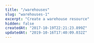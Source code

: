 ```yaml
---
title: "/warehouses"
slug: "warehouses-1"
excerpt: "Create a warehouse resource"
hidden: false
createdAt: "2017-10-19T22:21:23.899Z"
updatedAt: "2019-10-16T17:40:09.032Z"
---
```

